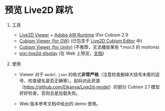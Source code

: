 # 预览 Live2D 踩坑

1. 工具
    - [Live2D Viewer](http://sites.cybernoids.jp/cubism2/tools/live2d-viewer) + [Adobe AIR Runtime](https://airsdk.harman.com/runtime) (For Cubism 2.1)
    - [Cubism Viewer (for OW)](https://docs.live2d.com/cubism-editor-manual/cubism3-viewer-for-ow/) (已包含于 [Live2D Cubism Editor](https://www.live2d.com/download/cubism/) 中)
    - [Cubism Viewer (for Unity)](https://docs.live2d.com/cubism-editor-manual/cubism-viewer-unity/) (不推荐，无法播放某些 *.moc3 的 motions)
    - [pixi-live2d-display](https://github.com/guansss/pixi-live2d-display) (在 Web 上预览，[文档](https://guansss.github.io/pixi-live2d-display/README.zh/))

2. 使用
    - Viewer 对于 `model.json` 的格式**非常严格**（注意检查删掉大括号末尾的逗号、检查键名是否正确等）。起码对此资源（<https://github.com/Eikanya/Live2d-model>）的部分 Cubism 2.1 模型好好检查，否则总是加载失败。

    - Web 版本参考文档中给出的 demo 使用。